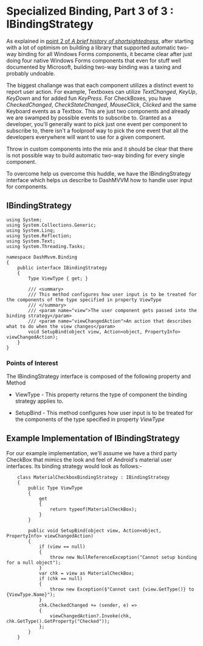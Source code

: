 # Specialized Binding, Part 3 of 3 : IBindingStrategy

As explained in [point 2 of *A brief history of shortsightedness*](https://gist.github.com/nyingi/d2ef20be030a938b1adba77d9ec8a3b3#a-brief-history-of-shortsightedness), after starting with a lot of
optimism on building a library that supported automatic two-way binding for all Windows Forms components, it became clear after just doing four native Windows Forms components that even for
stuff well documented by Microsoft, building two-way binding was a taxing and probably undoable.

The biggest challange was that each component utilizes a distinct event to report user action. For example, Textboxes can utilize *TextChanged*, *KeyUp*, *KeyDown* and for added fun *KeyPress*.
For CheckBoxes, you have *CheckedChanged*, *CheckStateChanged*, *MouseClick*, *Clicked* and the same Keyboard events as a Textbox. This are just two components and already we are swamped by
possible events to subscribe to. Granted as a developer, you'll generally want to pick just one event per component to subscribe to, there isn't a foolproof way to pick the one event that all the 
developers everywhere will want to use for a given component.

Throw in custom components into the mix and it should be clear that there is not possible way to build automatic two-way binding for every single component.

To overcome help us overcome this huddle, we have the IBindingStrategy interface which helps us describe to DashMVVM how to handle user input for components.

## IBindingStrategy
```CSharp
using System;
using System.Collections.Generic;
using System.Linq;
using System.Reflection;
using System.Text;
using System.Threading.Tasks;

namespace DashMvvm.Binding
{
    public interface IBindingStrategy
    {
        Type ViewType { get; }
        
        /// <summary>
        /// This method configures how user input is to be treated for the components of the type specified in property ViewType
        /// </summary>
        /// <param name="view">The user component gets passed into the binding strategy</param>
        /// <param name="viewChangedAction">An action that describes what to do when the view changes</param>
        void SetupBind(object view, Action<object, PropertyInfo> viewChangedAction);
    }
}
```

### Points of Interest
The IBindingStrategy interface is composed of the following property and Method

* ViewType - This property returns the type of component the binding strategy applies to.

* SetupBind - This method configures how user input is to be treated for the components of the type specified in property *ViewType*

## Example Implementation of IBindingStrategy

For our example implementation, we'll assume we have a third party CheckBox that mimics the look and feel of Android's material user interfaces. Its binding strategy would look as follows:-

```CSharp
    class MaterialCheckboxBindingStrategy : IBindingStrategy
    {
        public Type ViewType
        {
            get
            {
                return typeof(MaterialCheckBox);
            }
        }

        public void SetupBind(object view, Action<object, PropertyInfo> viewChangedAction)
        {
            if (view == null)
            {
                throw new NullReferenceException("Cannot setup binding for a null object");
            }
            var chk = view as MaterialCheckBox;
            if (chk == null)
            {
                throw new Exception($"Cannot cast {view.GetType()} to {ViewType.Name}");
            }
            chk.CheckedChanged += (sender, e) =>
            {
                viewChangedAction?.Invoke(chk, chk.GetType().GetProperty("Checked"));
            };
        }
    }
```